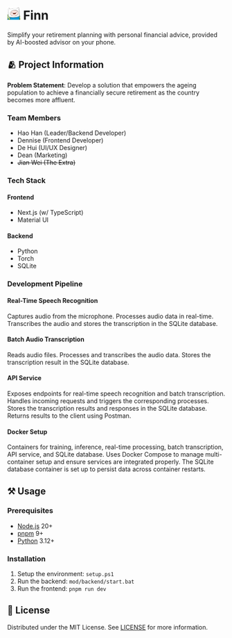 <h1>
  <img src="public/icon.png" alt="Icon" height="30">
  <span>Finn</span>
</h1>

Simplify your retirement planning with personal financial advice, provided by AI-boosted advisor on your phone.

## 🫂 Project Information

**Problem Statement**: Develop a solution that empowers the ageing population to achieve a financially secure retirement as the country becomes more affluent.

### Team Members

- Hao Han (Leader/Backend Developer)
- Dennise (Frontend Developer)
- De Hui (UI/UX Designer)
- Dean (Marketing)
- ~~Jian Wei (The Extra)~~

### Tech Stack

#### Frontend

- Next.js (w/ TypeScript)
- Material UI

#### Backend

- Python
- Torch
- SQLite

### Development Pipeline

#### Real-Time Speech Recognition

Captures audio from the microphone.
Processes audio data in real-time.
Transcribes the audio and stores the transcription in the SQLite database.

#### Batch Audio Transcription

Reads audio files.
Processes and transcribes the audio data.
Stores the transcription result in the SQLite database.

#### API Service

Exposes endpoints for real-time speech recognition and batch transcription.
Handles incoming requests and triggers the corresponding processes.
Stores the transcription results and responses in the SQLite database.
Returns results to the client using Postman.

#### Docker Setup

Containers for training, inference, real-time processing, batch transcription, API service, and SQLite database.
Uses Docker Compose to manage multi-container setup and ensure services are integrated properly.
The SQLite database container is set up to persist data across container restarts.

## ⚒️ Usage

### Prerequisites

- [Node.js](https://nodejs.org) 20+
- [pnpm](https://pnpm.io) 9+
- [Python](https://python.org) 3.12+

### Installation

1. Setup the environment: `setup.ps1`
2. Run the backend: `mod/backend/start.bat`
3. Run the frontend: `pnpm run dev`

## 📜 License

Distributed under the MIT License. See [LICENSE](LICENSE) for more information.